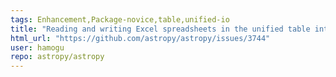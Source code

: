 ```yaml
---
tags: Enhancement,Package-novice,table,unified-io
title: "Reading and writing Excel spreadsheets in the unified table interface"
html_url: "https://github.com/astropy/astropy/issues/3744"
user: hamogu
repo: astropy/astropy
---
```


